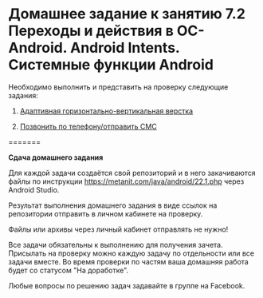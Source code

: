 
# Домашнее задание к занятию 7.2 Переходы и действия в ОС-Android. Android Intents. Системные функции Android

Необходимо выполнить и представить на проверку следующие задания:

1. [Адаптивная горизонтально-вертикальная верстка](7.2.1/)

2. [Позвонить по телефону/отправить СМС](7.2.2/)

=======

**Сдача домашнего задания**

Для каждой задачи создаётся свой репозиторий и в него закачиваются файлы по инструкции https://metanit.com/java/android/22.1.php через Android Studio.

Результат выполнения домашнего задания в виде ссылок на репозитории отправить в личном кабинете на проверку.

Файлы или архивы через личный кабинет отправлять не нужно!

Все задачи обязательны к выполнению для получения зачета. Присылать на проверку можно каждую задачу по отдельности или все задачи вместе. Во время проверки по частям ваша домашняя работа будет со статусом "На доработке".

Любые вопросы по решению задач задавайте в группе на Facebook.
